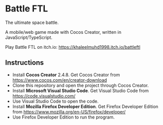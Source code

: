 # Battle FTL
The ultimate space battle.

A mobile/web game made with Cocos Creator, written in JavaScript/TypeScript.

Play Battle FTL on itch.io: https://khaleelmuhd1998.itch.io/battleftl

## Instructions
- Install **Cocos Creator** 2.4.8. Get Cocos Creator from https://www.cocos.com/en/creator-download
- Clone this repository and open the project through Cocos Creator.
- Install **Microsoft Visual Studio Code**. Get Visual Studio Code from https://code.visualstudio.com/
- Use Visual Studio Code to open the code.
- Install **Mozilla Firefox Developer Edition**. Get Firefox Developer Edition from https://www.mozilla.org/en-US/firefox/developer/
- Use Firefox Developer Edition to run the program.
